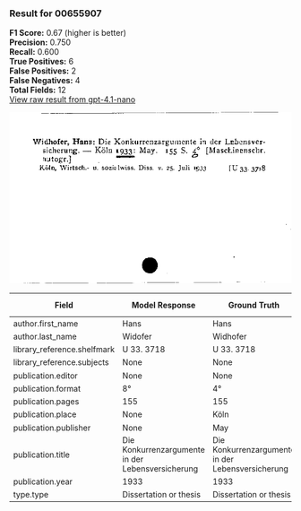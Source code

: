 ### Result for 00655907
**F1 Score:** 0.67 (higher is better)<br>**Precision:** 0.750<br>**Recall:** 0.600<br>**True Positives:** 6<br>**False Positives:** 2<br>**False Negatives:** 4<br>**Total Fields:** 12<br>[View raw result from gpt-4.1-nano](https://github.com/RISE-UNIBAS/humanities_data_benchmark/blob/main/results/2025-10-02/T0162/request_T0162_00655907.json)

<img src="https://github.com/RISE-UNIBAS/humanities_data_benchmark/blob/main/benchmarks/zettelkatalog/images/00655907.jpg?raw=true" alt="00655907" width="600px">

| Field | Model Response | Ground Truth | Fuzzy Score | Match |
|-------|----------------|--------------|-------------|-------|
| author.first_name | Hans | Hans | 1.000 | ✅ |
| author.last_name | Widofer | Widhofer | 0.933 | ✅ |
| library_reference.shelfmark | U 33. 3718 | U 33. 3718 | 1.000 | ✅ |
| library_reference.subjects | None | None | 1.000 | ✅ |
| publication.editor | None | None | 1.000 | ✅ |
| publication.format | 8°  | 4° | 0.400 | ❌ |
| publication.pages | 155 | 155 | 1.000 | ✅ |
| publication.place | None | Köln | 0.000 | ❌ |
| publication.publisher | None | May | 0.000 | ❌ |
| publication.title | Die Konkurrenzargumente in der Lebensversicherung | Die Konkurrenzargumente in der Lebensversicherung | 1.000 | ✅ |
| publication.year | 1933 | 1933 | 0.000 | ❌ |
| type.type | Dissertation or thesis | Dissertation or thesis | 1.000 | ✅ |
